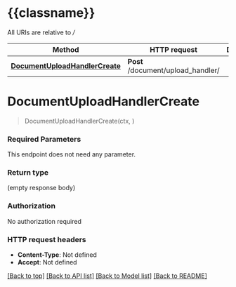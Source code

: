 # {{classname}}

All URIs are relative to */*

Method | HTTP request | Description
------------- | ------------- | -------------
[**DocumentUploadHandlerCreate**](DocumentApi.md#DocumentUploadHandlerCreate) | **Post** /document/upload_handler/ | 

# **DocumentUploadHandlerCreate**
> DocumentUploadHandlerCreate(ctx, )


### Required Parameters
This endpoint does not need any parameter.

### Return type

 (empty response body)

### Authorization

No authorization required

### HTTP request headers

 - **Content-Type**: Not defined
 - **Accept**: Not defined

[[Back to top]](#) [[Back to API list]](../README.md#documentation-for-api-endpoints) [[Back to Model list]](../README.md#documentation-for-models) [[Back to README]](../README.md)


